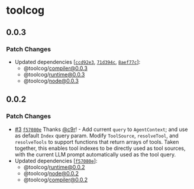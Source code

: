 # toolcog

## 0.0.3

### Patch Changes

- Updated dependencies [[`ccd92e3`](https://github.com/toolcog/toolcog/commit/ccd92e3b007776fa9334740533d6c668084cc7cf), [`71d394c`](https://github.com/toolcog/toolcog/commit/71d394cdcf2541882ce87c259831a6e0ab84df62), [`8aef77c`](https://github.com/toolcog/toolcog/commit/8aef77c6a830367fbc41170ef7e0700d32087d82)]:
  - @toolcog/compiler@0.0.3
  - @toolcog/runtime@0.0.3
  - @toolcog/node@0.0.3

## 0.0.2

### Patch Changes

- [#3](https://github.com/toolcog/toolcog/pull/3) [`f57080e`](https://github.com/toolcog/toolcog/commit/f57080e99a41fc8484ea46bd3c49a73cad01c996) Thanks [@c9r](https://github.com/c9r)! - Add current `query` to `AgentContext`; and use as default `Index` query param.
  Modify `ToolSource`, `resolveTool`, and `resolveTools` to support functions
  that return arrays of tools. Taken together, this enables tool indexes to be
  directly used as tool sources, with the current LLM prompt automatically used
  as the tool query.
- Updated dependencies [[`f57080e`](https://github.com/toolcog/toolcog/commit/f57080e99a41fc8484ea46bd3c49a73cad01c996)]:
  - @toolcog/runtime@0.0.2
  - @toolcog/node@0.0.2
  - @toolcog/compiler@0.0.2
